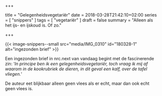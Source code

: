 +++

title = "Gelegenheidsvegetariër"
date = 2018-03-28T21:42:10+02:00 
series = [ "snippers" ]
tags = [ "vegetariër" ] 
draft = false
summary = "Alleen als het ijs- en ijskoud is. Of zo."

+++

{{< image-snippers--small src="media/IMG_0310" id="180328-1" alt="ingezonden brief" >}}

Een ingezonden brief in nrc.next van vandaag begint met de fascinerende zin: ‘_In principe ben ik een gelegenheidsvegetariër, toch vraag ik mij af waarom in de kookrubriek de dieren, in dit geval een kalf, over de tafel vliegen._’

De auteur eet blijkbaar alleen geen vlees als er echt, maar dan ook echt geen vlees is.